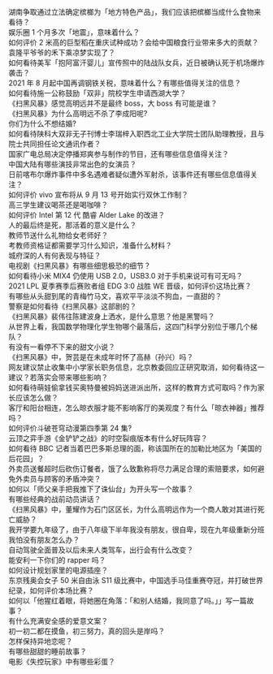 湖南争取通过立法确定槟榔为「地方特色产品」，我们应该把槟榔当成什么食物来看待？  
娱乐圈 1 个月多次「地震」，意味着什么？  
如何评价 2 米高的巨型稻在重庆试种成功？会给中国粮食行业带来多大的贡献？袁隆平爷爷的禾下乘凉梦实现了？  
如何看待美军「抱阿富汗婴儿」宣传照中的陆战队女兵，近日被确认死于机场爆炸袭击？  
2021 年 8 月起中国再调钢铁关税，意味着什么？有哪些值得关注的信息？  
如何看待施一公称鼓励「双非」院校学生申请西湖大学？  
《扫黑风暴》感觉高明远并不是最终 boss，大 boss 有可能是谁？  
《扫黑风暴》为什么高明远不杀了李成阳呢?  
你们为什么不想结婚?  
如何看待陕科大双非无子刊博士李瑞梓入职西北工业大学院士团队助理教授，且与院士共同担任论文通讯作者？  
国家广电总局决定停播郑爽参与制作的节目，还有哪些信息值得关注？  
中国大陆有哪些演技非常出色的女演员？  
日前喀布尔爆炸事件中多名遇难者疑似遭外军射杀，该事件还有哪些信息值得关注？  
如何评价 vivo 宣布将从 9 月 13 号开始实行双休工作制？  
高三学生建议喝茶还是喝咖啡？  
如何评价 Intel 第 12 代 酷睿 Alder Lake 的改进？  
人的最后终是死，那活着的意义是什么？  
教师节送什么礼物给女老师好？  
考教师资格证都需要学习什么知识，准备什么材料？  
城府深的人有何表现与特征？  
电视剧《扫黑风暴》有哪些细思极恐的细节？  
如何看待小米 MIX4 仍使用 USB 2.0，USB3.0 对于手机来说可有可无吗？  
2021 LPL 夏季赛季后赛败者组 EDG 3:0 战胜 WE 晋级，如何评价这场比赛？  
有哪些从头甜到尾的青梅竹马文，喜欢平平淡淡不狗血，一直甜的？  
警察是如何看待《扫黑风暴》这部剧的？  
《扫黑风暴》裴伟往陈建波身上洒水，是什么意思？他是黑警吗？  
从世界上看，我国数学物理化学生物哪个最落后，这四门科学分别位于哪几个梯队？  
有没有一看停不下来的甜文小说？  
《扫黑风暴》中，贺芸是在未成年时怀了高赫（孙兴）吗？  
网友建议禁止收集中小学家长职务信息，北京教委回应正研究取消，如何看待这一建议？若落实会带来哪些影响？  
如何看待萌娃偷拿钱买奥特曼被妈妈送进派出所，这样的教育方式可取吗？作为家长应该怎么做？  
客厅和阳台相连，怎么晾衣服才能不影响客厅的美观度？有什么「晾衣神器」推荐吗？  
如何评价斗破苍穹动漫第四季第 24 集?  
云顶之弈手游《金铲铲之战》的时空裂痕版本有什么好玩阵容？  
如何看待 BBC 记者当着巴巴多斯总理的面，称该国所在的加勒比地区为「美国的后花园」？  
外卖员送餐超时后砍伤订餐者，饿了么致歉称将尽力满足合理的索赔要求，如何避免外卖员与顾客的矛盾冲突？  
如何以「师父亲手把我推下了诛仙台」为开头写一个故事？  
有哪些经典的战前动员讲话？  
《扫黑风暴》中，董耀作为石门区区长，为什么高明远作为一个商人敢对其进行死亡威胁？  
我开学要九年级了，由于八年级下半年我没有朋友，很自卑，现在九年级重新分班我怕没有朋友怎么办？  
自动驾驶全面普及以后未来人类驾车，出行会有什么改变？  
能安利一下你们的 rapper 吗？  
如何设计规划家里的电源插座？  
东京残奥会女子 50 米自由泳 S11 级比赛中，中国选手马佳重赛夺冠，并打破世界纪录，如何评价本场比赛？  
如何以「他猩红着眼，将她圈在角落：「和别人结婚，我同意了吗。」」写一篇故事？  
有什么充满安全感的爱意文案？  
初一初二都在摸鱼，初三努力，真的回头是岸吗？  
怎样保持异地恋呢？  
有哪些甜甜的睡前故事？  
电影《失控玩家》中有哪些彩蛋？  
